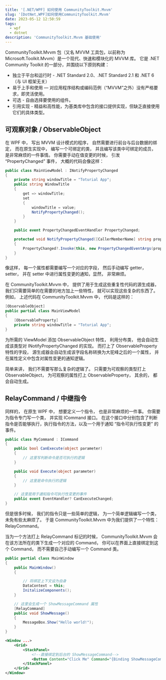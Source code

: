 ```yaml
---
title: '[.NET/WPF] 如何使用 CommunityToolkit.Mvvm'
slug: '[DotNet,WPF]如何使用CommunityToolkit.Mvvm'
date: 2023-05-12 12:50:59
tags:
  - wpf
  - dotnet
description: 'CommunityToolkit.Mvvm 基础使用'
---
```


CommunityToolkit.Mvvm 包（又名 MVVM 工具包，以前称为 Microsoft.Toolkit.Mvvm）是一个现代、快速和模块化的 MVVM 库。 它是 .NET Community Toolkit 的一部分，并围绕以下原则构建：


- 独立于平台和运行时 - .NET Standard 2.0、.NET Standard 2.1 和 .NET 6 （与 UI 框架无关）
- 易于上手和使用 — 对应用程序结构或编码范例（“MVVM”之外）没有严格要求，即灵活使用。
- 可选 - 自由选择要使用的组件。
- 引用实现 - 精益和高性能，为基类库中包含的接口提供实现，但缺乏直接使用它们的具体类型。


## 可观察对象 / ObservableObject


在 WPF 中， 写出 MVVM 设计模式的程序， 自然需要进行前台与后台数据的绑定， 而在原生实现中， 编写一个可绑定的类， 并且编写该类中可绑定的成员， 是非常麻烦的一件事情。 你需要手动在值变更的时候， 引发 “PropertyChanged” 事件， 大概的代码会像这样：


```cs
public class MainViewModel : INotifyPropertyChanged
{
    private string windowTitle = "Toturial App";
    public string WindowTitle
    {
        get => windowTitle;
        set
        {
            windowTitle = value;
            NotifyPropertyChanged();
        }
    }

    public event PropertyChangedEventHandler PropertyChanged; 

    protected void NotifyPropertyChanged([CallerMemberName] string propertyName)
    {
        PropertyChanged?.Invoke(this, new PropertyChangedEventArgs(propertyName));
    }
}
```


像这样， 每一个属性都需要编写一个对应的字段， 然后手动编写 getter， setter， 并在 setter 中进行属性变更的通知，显然， 非常麻烦。


在 CommunityToolkit.Mvvm 中， 提供了用于生成这些重复性代码的源生成器， 我们只需要简单的在需要的地方加上一些特性， 就可以实现这些复杂的东西了。 例如， 上述代码在 CommunityToolkit.Mvvm 中， 代码是这样的：


```cs
[ObservableObject]
public partial class MainViewModel
{
    [ObservableProperty]
    private string windowTitle = "Toturial App";
}
```


为所需的 ViewModel 添加 ObservableObject 特性， 利用分布类， 他会自动生成该类型对 INotifyPropertyChanged 的实现。 而打上了 ObservableProperty 特性的字段， 源生成器会自动生成该字段名称转换为大驼峰之后的一个属性， 并在属性定义中包含对属性变更的通知逻辑。


简单来讲， 我们不需要写那么复杂的逻辑了。 只需要为可观察的类型打上 ObservableObject， 为可观察的属性打上 ObservableProperty， 其余的， 都会自动生成。


## RelayCommand / 中继指令


同样的， 在原生 WPF 中， 想要定义一个指令， 也是非常麻烦的一件事。 你需要为指令专门写一个类， 并实现 ICommand 接口。 在这个接口中分别包含了判断指令是否能够执行，执行指令的方法，以及一个用于通知 “指令可执行性变更” 的事件。


```cs
public class MyCommand : ICommand
{
    public bool CanExecute(object parameter)
    {
        // 这里写判断命令是否可执行的逻辑
    }

    public void Execute(object parameter)
    {
        // 这里是命令执行的逻辑
    }

    // 这里是用于通知指令可执行性变更的事件
    public event EventHandler? CanExecuteChanged;
}
```


但是很多时候， 我们的指令只是一些简单的逻辑， 为一个简单逻辑编写一个类， 未免有些太麻烦了。 于是 CommunityToolkit.Mvvm 中为我们提供了一个特性：RelayCommand。


当为一个方法打上 RelayCommand 标记的时候， CommunityToolkit.Mvvm 会在该方法所在的类下生成一个对应的 Command， 你可以在界面上直接绑定到这个 Command， 而不需要自己手动编写一个 Command 类。


```cs
public partial class MainWindow
{
    public MainWindow()
    {

        // 将绑定上下文设为自身
        DataContext = this;
        InitalizeComponents();
    }

    // 这里会生成一个 ShowMessageCommand 属性
    [RelayCommand]
    public void ShowMessage()
    {
        MessageBox.Show("Hello world!");
    }
}
```


```xml
<Window ...>
    <Grid>
        <StackPanel>
            <!--直接绑定到后台的 ShowMessageCommand-->
            <Button Content="Click Me" Command="{Binding ShowMessageCommand}"/>
        </StackPanel>
    </Grid>
</Window>
```

